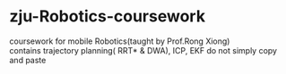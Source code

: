 # zju-Robotics-coursework
coursework for mobile Robotics(taught by Prof.Rong Xiong)  
contains trajectory planning( RRT* & DWA), ICP, EKF
do not simply copy and paste
